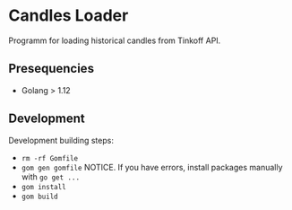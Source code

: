 # Candles Loader

Programm for loading historical candles from Tinkoff API.

## Presequencies

* Golang > 1.12

## Development

Development building steps:

* `rm -rf Gomfile`
* `gom gen gomfile`
    NOTICE. If you have errors, install packages manually with `go get ...`
* `gom install`
* `gom build`

